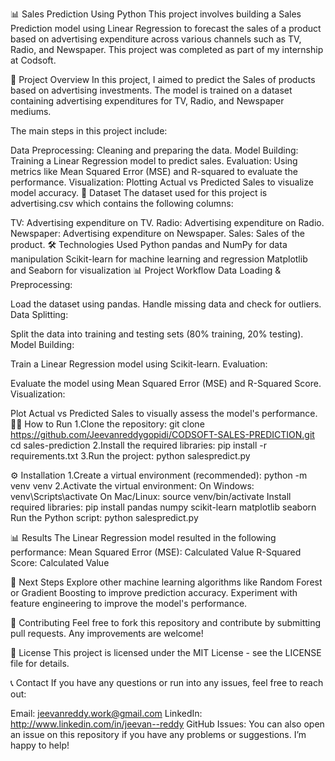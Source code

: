 📊 Sales Prediction Using Python
This project involves building a Sales Prediction model using Linear Regression to forecast the sales of a product based on advertising expenditure across various channels such as TV, Radio, and Newspaper. This project was completed as part of my internship at Codsoft.

🚀 Project Overview
In this project, I aimed to predict the Sales of products based on advertising investments. The model is trained on a dataset containing advertising expenditures for TV, Radio, and Newspaper mediums.

The main steps in this project include:

Data Preprocessing: Cleaning and preparing the data.
Model Building: Training a Linear Regression model to predict sales.
Evaluation: Using metrics like Mean Squared Error (MSE) and R-squared to evaluate the performance.
Visualization: Plotting Actual vs Predicted Sales to visualize model accuracy.
📂 Dataset
The dataset used for this project is advertising.csv which contains the following columns:

TV: Advertising expenditure on TV.
Radio: Advertising expenditure on Radio.
Newspaper: Advertising expenditure on Newspaper.
Sales: Sales of the product.
🛠️ Technologies Used
Python
pandas and NumPy for data manipulation
Scikit-learn for machine learning and regression
Matplotlib and Seaborn for visualization
📊 Project Workflow
Data Loading & Preprocessing:

Load the dataset using pandas.
Handle missing data and check for outliers.
Data Splitting:

Split the data into training and testing sets (80% training, 20% testing).
Model Building:

Train a Linear Regression model using Scikit-learn.
Evaluation:

Evaluate the model using Mean Squared Error (MSE) and R-Squared Score.
Visualization:

Plot Actual vs Predicted Sales to visually assess the model's performance.
🧑‍💻 How to Run
1.Clone the repository:
git clone https://github.com/Jeevanreddygopidi/CODSOFT-SALES-PREDICTION.git
cd sales-prediction
2.Install the required libraries:
pip install -r requirements.txt
3.Run the project:
python salespredict.py

⚙️ Installation
1.Create a virtual environment (recommended):
python -m venv venv
2.Activate the virtual environment:
On Windows: venv\Scripts\activate
On Mac/Linux: source venv/bin/activate
Install required libraries:
pip install pandas numpy scikit-learn matplotlib seaborn
Run the Python script:
python salespredict.py

📊 Results
The Linear Regression model resulted in the following performance:
Mean Squared Error (MSE): Calculated Value
R-Squared Score: Calculated Value

🔧 Next Steps
Explore other machine learning algorithms like Random Forest or Gradient Boosting to improve prediction accuracy.
Experiment with feature engineering to improve the model's performance.

🤝 Contributing
Feel free to fork this repository and contribute by submitting pull requests. Any improvements are welcome!

📜 License
This project is licensed under the MIT License - see the LICENSE file for details.

📞 Contact
If you have any questions or run into any issues, feel free to reach out:

Email: jeevanreddy.work@gmail.com
LinkedIn: http://www.linkedin.com/in/jeevan--reddy
GitHub Issues: You can also open an issue on this repository if you have any problems or suggestions. I’m happy to help!

